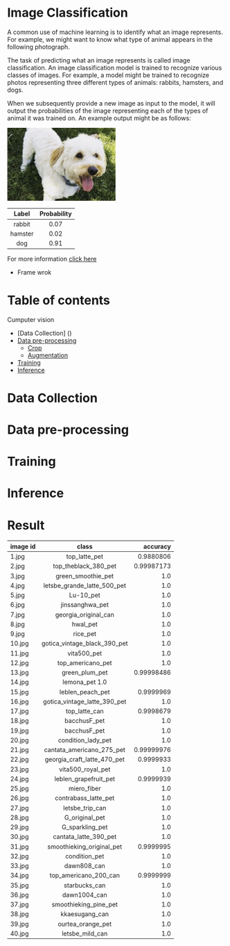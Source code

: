 Image Classification
===========
A common use of machine learning is to identify what an image represents. For example, we might want to know what type of animal appears in the following photograph.

The task of predicting what an image represents is called image classification. An image classification model is trained to recognize various classes of images. For example, a model might be trained to recognize photos representing three different types of animals: rabbits, hamsters, and dogs.

When we subsequently provide a new image as input to the model, it will output the probabilities of the image representing each of the types of animal it was trained on. An example output might be as follows:

<img src="dog.png" width="250">

|Label     |	Probability|
| :-------------: | :----------: |
|rabbit  |	0.07|
|hamster |	0.02|
|dog     |	0.91 | 


For more information [click here](https://www.tensorflow.org/lite/models/image_classification/overview#what_is_image_classification)



* Frame wrok
   


Table of contents
==================
Cumputer vision

<!--ts-->
* [Data Collection] ()
* [Data pre-processing]()
    * [Crop]()
    * [Augmentation]()
* [Training]()
* [Inference]()
<!--te-->

Data Collection
===============





Data pre-processing
====================



Training
==========



Inference
===========



Result
==========


| image id | class | accuracy | 
| :------------- | :----------: | -----------: |
| 1.jpg  | top_latte_pet | 0.9880806 |
| 2.jpg  | top_theblack_380_pet | 0.99987173 |
| 3.jpg  | green_smoothie_pet | 1.0 |
| 4.jpg  | letsbe_grande_latte_500_pet | 1.0 |
| 5.jpg  | Lu-10_pet | 1.0 |
| 6.jpg  | jinssanghwa_pet | 1.0  |
| 7.jpg  | georgia_original_can | 1.0 |
| 8.jpg  | hwal_pet | 1.0 |
| 9.jpg  | rice_pet | 1.0 |
| 10.jpg |  gotica_vintage_black_390_pet | 1.0 |
| 11.jpg |  vita500_pet | 1.0 |
| 12.jpg |  top_americano_pet | 1.0 |
| 13.jpg |  green_plum_pet | 0.99998486 |
| 14.jpg |  lemona_pet  1.0 |
| 15.jpg |  leblen_peach_pet | 0.9999969 |
| 16.jpg |  gotica_vintage_latte_390_pet | 1.0 |
| 17.jpg |  top_latte_can |0.9998679 |
| 18.jpg |  bacchusF_pet | 1.0 |
| 19.jpg |  bacchusF_pet |1.0 |
| 20.jpg |  condition_lady_pet |1.0 |
| 21.jpg |  cantata_americano_275_pet |0.99999976  |
| 22.jpg |  georgia_craft_latte_470_pet |0.9999933 |
| 23.jpg |  vita500_royal_pet |1.0 |
| 24.jpg |  leblen_grapefruit_pet |0.9999939 |
| 25.jpg |  miero_fiber | 1.0 |
| 26.jpg |  contrabass_latte_pet |1.0 |
| 27.jpg |  letsbe_trip_can |1.0 |
| 28.jpg |  G_original_pet |1.0 |
| 29.jpg |  G_sparkling_pet |1.0 |
| 30.jpg |  cantata_latte_390_pet |1.0 |
| 31.jpg |  smoothieking_original_pet |0.9999995 |
| 32.jpg |  condition_pet | 1.0 |
| 33.jpg |  dawn808_can | 1.0 |
| 34.jpg |  top_americano_200_can | 0.9999999 |
| 35.jpg |  starbucks_can | 1.0 |
| 36.jpg |  dawn1004_can |1.0 |
| 37.jpg |  smoothieking_pine_pet |1.0  |
| 38.jpg |  kkaesugang_can | 1.0 |
| 39.jpg |  ourtea_orange_pet |1.0 |
| 40.jpg | letsbe_mild_can | 1.0 |








